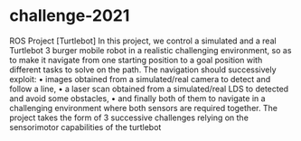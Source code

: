# challenge-2021
ROS Project [Turtlebot]
In this project, we control a simulated and a real Turtlebot 3 burger mobile robot in a realistic challenging environment, so as to make it navigate from one starting position to a goal position with different tasks to solve on the path. The navigation should successively exploit: • images obtained from a simulated/real camera to detect and follow a line, • a laser scan obtained from a simulated/real LDS to detected and avoid some obstacles, • and finally both of them to navigate in a challenging environment where both sensors are required together. The project takes the form of 3 successive challenges relying on the sensorimotor capabilities of the turtlebot
